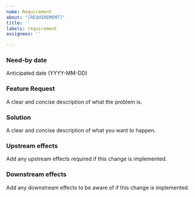 ```yaml
---
name: Requirement
about: "[REQUIREMENT]"
title: ''
labels: requirement
assignees: ''

---
```


### Need-by date
Anticipated date (YYYY-MM-DD)

### Feature Request
A clear and concise description of what the problem is. 

### Solution
A clear and concise description of what you want to happen.

### Upstream effects
Add any upstream effects required if this change is implemented.

### Downstream effects
Add any downstream effects to be aware of if this change is implemented.
